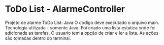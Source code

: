 # ToDo List - AlarmeController 
Projeto de alarme ToDo List: Java
O codigo deve executado o arquivo main.
Tecnologia utilizada - somente Java.
Foi criado uma lista estatica onde foi adicionada as tarefas.
O usuario tem a opção de criar e ler a lista.
As ações são tomadas dentro do terminal. 
